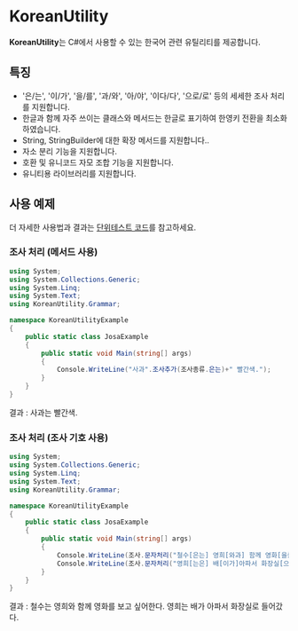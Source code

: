 KoreanUtility
=============

**KoreanUtility**는 C#에서 사용할 수 있는 한국어 관련 유틸리티를 제공합니다.

## 특징
- '은/는', '이/가', '을/를', '과/와', '아/야', '이다/다', '으로/로' 등의 세세한 조사 처리를 지원합니다.
- 한글과 함께 자주 쓰이는 클래스와 메서드는 한글로 표기하여 한영키 전환을 최소화 하였습니다.
- String, StringBuilder에 대한 확장 메서드를 지원합니다..
- 자소 분리 기능을 지원합니다.
- 호환 및 유니코드 자모 조합 기능을 지원합니다.
- 유니티용 라이브러리를 지원합니다.

## 사용 예제
더 자세한 사용법과 결과는 [단위테스트 코드](KoreanUtilityTest/JosaClass.cs)를 참고하세요.

### 조사 처리 (메서드 사용)

``` C#
using System;
using System.Collections.Generic;
using System.Linq;
using System.Text;
using KoreanUtility.Grammar;

namespace KoreanUtilityExample
{
    public static class JosaExample
    {
        public static void Main(string[] args)
        {
            Console.WriteLine("사과".조사추가(조사종류.은는)+" 빨간색.");
        }
    }
}
```
결과 : 사과는 빨간색.

### 조사 처리 (조사 기호 사용)

``` C#
using System;
using System.Collections.Generic;
using System.Linq;
using System.Text;
using KoreanUtility.Grammar;

namespace KoreanUtilityExample
{
    public static class JosaExample
    {
        public static void Main(string[] args)
        {
            Console.WriteLine(조사.문자처리("철수[은는] 영희[와과] 함께 영화[을를] 보고 싶어한다."));
            Console.WriteLine(조사.문자처리("영희[는은] 배[이가]아파서 화장실[으로] 들어갔다."));
        }
    }
}
```
결과 :
철수는 영희와 함께 영화를 보고 싶어한다.
영희는 배가 아파서 화장실로 들어갔다.
